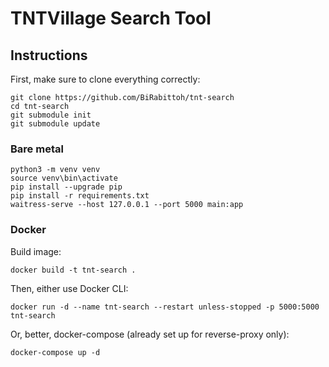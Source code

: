 # TNTVillage Search Tool

## Instructions

First, make sure to clone everything correctly:
```
git clone https://github.com/BiRabittoh/tnt-search
cd tnt-search
git submodule init
git submodule update
```

### Bare metal
```
python3 -m venv venv
source venv\bin\activate
pip install --upgrade pip
pip install -r requirements.txt
waitress-serve --host 127.0.0.1 --port 5000 main:app
```

### Docker
Build image:
```
docker build -t tnt-search .
```

Then, either use Docker CLI:
```
docker run -d --name tnt-search --restart unless-stopped -p 5000:5000 tnt-search
```

Or, better, docker-compose (already set up for reverse-proxy only):
```
docker-compose up -d
```
